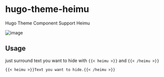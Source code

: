 # hugo-theme-heimu
Hugo Theme Component Support Heimu

![image](https://user-images.githubusercontent.com/51701792/142385220-e747c802-306c-4c82-af4b-5b082aa774c6.png)

## Usage

just surround text you want to hide with `{{< heimu >}}` and `{{< /heimu >}}`

```
{{< heimu >}}Text you want to hide.{{< /heimu >}}
```
